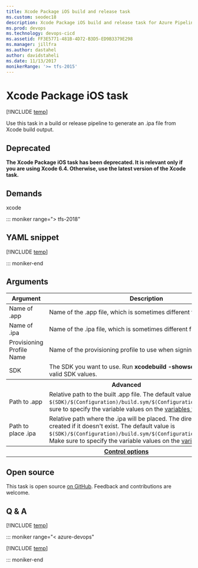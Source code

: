 ```yaml
---
title: Xcode Package iOS build and release task
ms.custom: seodec18
description: Xcode Package iOS build and release task for Azure Pipelines and Team Foundation Server (TFS)
ms.prod: devops
ms.technology: devops-cicd
ms.assetid: FF3E5771-481B-4D72-B3D5-ED9B3379E298
ms.manager: jillfra
ms.author: dastahel
author: davidstaheli
ms.date: 11/13/2017
monikerRange: '>= tfs-2015'
---
```



# Xcode Package iOS task

[!INCLUDE [temp](../../_shared/version-tfs-2015-rtm.md)]

Use this task in a build or release pipeline to generate an .ipa file from Xcode build output.

## Deprecated
**The Xcode Package iOS task has been deprecated.
It is relevant only if you are using Xcode 6.4.
Otherwise, use the latest version of the Xcode task.**

## Demands

xcode

::: moniker range="> tfs-2018"

## YAML snippet

[!INCLUDE [temp](../_shared/yaml/XcodePackageiOSV0.md)]

::: moniker-end

## Arguments

<table>
<thead>
<tr>
<th>Argument</th>
<th>Description</th>
</tr>
</thead>
<tr>
<td>Name of .app</td>
<td>
Name of the .app file, which is sometimes different from the .ipa file.
</td>
</tr>
<tr>
<td>Name of .ipa</td>
<td>
Name of the .ipa file, which is sometimes different from the .app file.
</td>
</tr>
<tr>
<td>Provisioning Profile Name</td>
<td>
Name of the provisioning profile to use when signing.
</td>
</tr>
<tr>
<td>SDK</td>
<td>
The SDK you want to use.  Run <strong>xcodebuild -showsdks</strong> to see a list of valid SDK values.
</td>
</tr>
<tr>
<th style="text-align: center" colspan="2">Advanced</th>
</tr>
<tr>
<td>Path to .app</td>
<td>
Relative path to the built .app file.
The default value is <code>$(SDK)/$(Configuration)/build.sym/$(Configuration)-$(SDK)</code>.
Make sure to specify the variable values on the <a href="../../build/variables.md" data-raw-source="[variables tab](../../build/variables.md)">variables tab</a>.
</td>
</tr>
<tr>
<td>Path to place .ipa</td>
<td>
Relative path where the .ipa will be placed. The directory will be created if it doesn&#39;t exist.
The default value is <code>$(SDK)/$(Configuration)/build.sym/$(Configuration)-$(SDK)/output</code>.
Make sure to specify the variable values on the <a href="../../build/variables.md" data-raw-source="[variables tab](../../build/variables.md)">variables tab</a>.
</td>
</tr>


<tr>
<th style="text-align: center" colspan="2"><a href="~/pipelines/process/tasks.md#controloptions" data-raw-source="[Control options](../../process/tasks.md#controloptions)">Control options</a></th>
</tr>

</table>

## Open source

This task is open source [on GitHub](https://github.com/Microsoft/azure-pipelines-tasks). Feedback and contributions are welcome.

## Q & A
<!-- BEGINSECTION class="md-qanda" -->

[!INCLUDE [temp](../../_shared/qa-agents.md)]

::: moniker range="< azure-devops"

[!INCLUDE [temp](../../_shared/qa-versions.md)]

::: moniker-end

<!-- ENDSECTION -->
